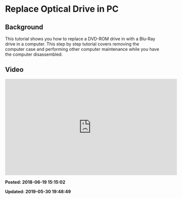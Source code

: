 # Replace Optical Drive in PC

## Background

This tutorial shows you how to replace a DVD-ROM drive in with a Blu-Ray drive in a computer. This step by step tutorial covers removing the computer case and performing other computer maintenance while you have the computer disassembled.

## Video
 
<iframe width="560" height="315" src="https://www.youtube.com/embed/B24HCb9bvgY" frameborder="0" allow="autoplay; encrypted-media" allowfullscreen=""></iframe>

**Posted: 2018-06-19 15:15:02** 

**Updated: 2019-05-30 19:48:49** 

